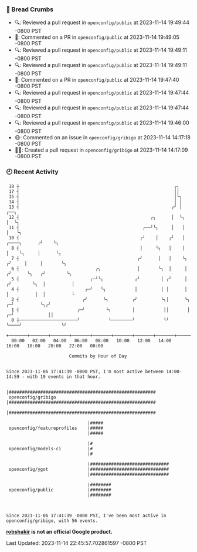 ### 🍞 Bread Crumbs

 * 🔍: Reviewed a pull request in  `openconfig/public` at 2023-11-14 19:49:44 -0800 PST
 * 💬: Commented on a PR in  `openconfig/public` at 2023-11-14 19:49:05 -0800 PST
 * 🔍: Reviewed a pull request in  `openconfig/public` at 2023-11-14 19:49:11 -0800 PST
 * 🔍: Reviewed a pull request in  `openconfig/public` at 2023-11-14 19:49:11 -0800 PST
 * 💬: Commented on a PR in  `openconfig/public` at 2023-11-14 19:47:40 -0800 PST
 * 🔍: Reviewed a pull request in  `openconfig/public` at 2023-11-14 19:47:44 -0800 PST
 * 🔍: Reviewed a pull request in  `openconfig/public` at 2023-11-14 19:47:44 -0800 PST
 * 🔍: Reviewed a pull request in  `openconfig/public` at 2023-11-14 19:46:00 -0800 PST
 * 😃: Commented on an issue in `openconfig/gribigo` at 2023-11-14 14:17:18 -0800 PST
 * ✍🏼: Created a pull request in `openconfig/gribigo` at 2023-11-14 14:17:09 -0800 PST

### 🕘 Recent Activity
```
 18 ┼                                                           ╭╮
 17 ┤                                                           ││
 15 ┤                                                           │╰╮
 14 ┤                                                           │ │
 13 ┤                                                          ╭╯ │                           ╭──╮
 12 ┤                                                  ╭╮      │  ╰╮                          │  ╰╮
 11 ┤                                               ╭──╯╰╮     │   │                          │   ╰╮
 10 ┤                                              ╭╯    │    ╭╯   │             ╭────╮      ╭╯    ╰╮
  8 ┤                                              │     ╰╮   │    │             │    ╰╮     │      ╰╮
  7 ┤                                             ╭╯      │   │    ╰╮           ╭╯     │     │       ╰╮
  6 ┤                             ╭╮              │       ╰╮  │     │          ╭╯      ╰╮   ╭╯        ╰╮
  5 ┤                           ╭─╯╰╮            ╭╯        │ ╭╯     │         ╭╯        ╰╮  │          │
  4 ┤                         ╭─╯   ╰╮           │         │ │      │         │          │  │          ╰
  2 ┤                        ╭╯      ╰╮         ╭╯         ╰╮│      ╰╮      ╭─╯          ╰╮╭╯
  1 ┤                      ╭─╯        ╰╮        │           ││       │    ╭─╯             ││
  0 ┼──────────────────────╯           ╰────────╯           ╰╯       ╰────╯               ╰╯
    +───────+───────+───────+───────+───────+───────+───────+───────+───────+───────+───────+───────+────
  00:00   02:00   04:00   06:00   08:00   10:00   12:00   14:00   16:00   18:00   20:00   22:00   00:00   

						Commits by Hour of Day


Since 2023-11-06 17:41:39 -0800 PST, I'm most active between 14:00-14:59 - with 19 events in that hour.

```



```
                               |########################################################
 openconfig/gribigo            |########################################################
                               |########################################################

                               |#####
 openconfig/featureprofiles    |#####
                               |#####

                               |#
 openconfig/models-ci          |#
                               |#

                               |##############################
 openconfig/ygot               |##############################
                               |##############################

                               |########
 openconfig/public             |########
                               |########



Since 2023-11-06 17:41:39 -0800 PST, I've been most active in openconfig/gribigo, with 56 events.

```
**[robshakir](mailto:robjs@google.com) is not an official Google product.**  


Last Updated: 2023-11-14 22:45:57.702861597 -0800 PST
